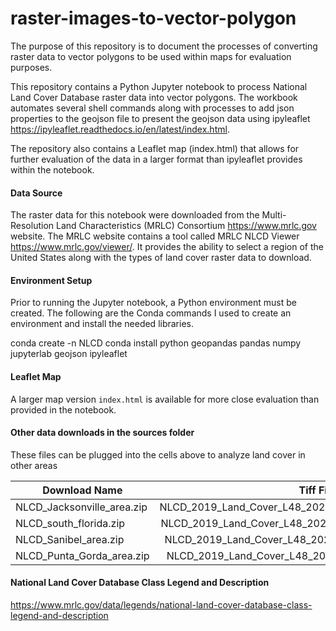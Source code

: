 # raster-images-to-vector-polygon

The purpose of this repository is to document the processes of converting raster data to vector polygons to be used within maps for evaluation purposes.

This repository contains a Python Jupyter notebook to process National Land Cover Database raster data into vector polygons. The workbook automates several shell commands along with processes to add json properties to the geojson file to present the geojson data using ipyleaflet https://ipyleaflet.readthedocs.io/en/latest/index.html.

The repository also contains a Leaflet map (index.html) that allows for further evaluation of the data in a larger format than ipyleaflet provides within the notebook.

#### Data Source
The raster data for this notebook were downloaded from the Multi-Resolution Land Characteristics (MRLC) Consortium https://www.mrlc.gov website.
The MRLC website contains a tool called MRLC NLCD Viewer https://www.mrlc.gov/viewer/. It provides the ability to select a region of the United States along with the types of land cover raster data to download.

#### Environment Setup
Prior to running the Jupyter notebook, a Python environment must be created. The following are the Conda commands I used to create an environment and install the needed libraries.

conda create -n NLCD
conda install python geopandas pandas numpy jupyterlab geojson ipyleaflet

#### Leaflet Map
A larger map version `index.html` is available for more close evaluation than provided in the notebook.

#### Other data downloads in the sources folder  
These files can be plugged into the cells above to analyze land cover in other areas

| Download Name  |      Tiff File Name      |  
|----------|:-------------:  
NLCD_Jacksonville_area.zip | NLCD_2019_Land_Cover_L48_20210604_v1AdZOChAH6SMKC8JfEn.tiff
NLCD_south_florida.zip | NLCD_2019_Land_Cover_L48_20210604_nqXZRL4kL9So1GA9IhWH.tiff
NLCD_Sanibel_area.zip | NLCD_2019_Land_Cover_L48_20210604_98Ejuh2wAV8IMNpUssoI.tiff
NLCD_Punta_Gorda_area.zip | NLCD_2019_Land_Cover_L48_20210604_6Ryotb4ak7ugzjap47E4.tiff

#### National Land Cover Database Class Legend and Description
https://www.mrlc.gov/data/legends/national-land-cover-database-class-legend-and-description



